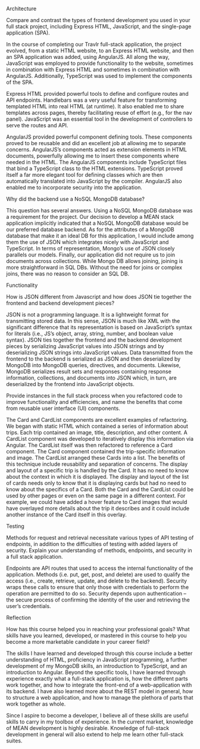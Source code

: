 Architecture

Compare and contrast the types of frontend development you used in your full stack project, including Express HTML, JavaScript, and the single-page application (SPA).

In the course of completing our Travlr full-stack application, the project evolved, from a static HTML website, to an Express HTML website, and then an SPA application was added, using AngularJS. All along the way, JavaScript was employed to provide functionality to the website, sometimes in combination with Express HTML and sometimes in combination with AngularJS. Additionally, TypeScript was used to implement the components of the SPA.

Express HTML provided powerful tools to define and configure routes and API endpoints. Handlebars was a very useful feature for transforming templated HTML into real HTML (at runtime). It also enabled me to share templates across pages, thereby facilitating reuse of effort (e.g., for the nav panel). JavaScript was an essential tool in the development of controllers to serve the routes and API.

AngularJS provided powerful component defining tools. These components proved to be reusable and did an excellent job at allowing me to separate concerns. AngularJS’s components acted as extension elements in HTML documents, powerfully allowing me to insert these components where needed in the HTML. The AngularJS components include TypeScript files that bind a TypeScript class to the HTML extensions. TypeScript proved itself a far more elegant tool for defining classes which are then automatically translated into JavaScript by the compiler. AngularJS also enabled me to incorporate security into the application.

Why did the backend use a NoSQL MongoDB database?

This question has several answers. Using a NoSQL MongoDB database was a requirement for the project. Our decision to develop a MEAN stack application implicitly indicated that a NoSQL MongoDB database would be our preferred database backend. As for the attributes of a MongoDB database that make it an ideal DB for this application, I would include among them the use of JSON which integrates nicely with JavaScript and TypeScript. In terms of representation, Mongo’s use of JSON closely parallels our models. Finally, our application did not require us to join documents across collections. While Mongo DB allows joining, joining is more straightforward in SQL DBs. Without the need for joins or complex joins, there was no reason to consider an SQL DB.

Functionality

How is JSON different from Javascript and how does JSON tie together the frontend and backend development pieces?

JSON is not a programming language. It is a lightweight format for transmitting stored data. In this sense, JSON is much like XML with the significant difference that its representation is based on JavaScript’s syntax for literals (i.e., JS’s object, array, string, number, and boolean value syntax). JSON ties together the frontend and the backend development pieces by serializing JavaScript values into JSON strings and by deserializing JSON strings into JavaScript values. Data transmitted from the frontend to the backend is serialized as JSON and then deserialized by MongoDB into MongoDB queries, directives, and documents. Likewise, MongoDB serializes result sets and responses containing response information, collections, and documents into JSON which, in turn, are deserialized by the frontend into JavaScript objects.

Provide instances in the full stack process when you refactored code to improve functionality and efficiencies, and name the benefits that come from reusable user interface (UI) components.

The Card and CardList components are excellent examples of refactoring. We began with static HTML which contained a series of information about trips. Each trip contained an image, title, description, and other content. A CardList component was developed to iteratively display this information via Angular. The CardList itself was then refactored to reference a Card component. The Card component contained the trip-specific information and image. The CardList arranged these Cards into a list. The benefits of this technique include reusability and separation of concerns. The display and layout of a specific trip is handled by the Card. It has no need to know about the context in which it is displayed. The display and layout of the list of cards needs only to know that it is displaying cards but had no need to know about the specifics of a Card. Both the Card and the CardList could be used by other pages or even on the same page in a different context. For example, we could have added a hover feature to Card images that would have overlayed more details about the trip it describes and it could include another instance of the Card itself in this overlay.

Testing

Methods for request and retrieval necessitate various types of API testing of endpoints, in addition to the difficulties of testing with added layers of security. Explain your understanding of methods, endpoints, and security in a full stack application.

Endpoints are API routes that used to access the internal functionality of the application. Methods (i.e. put, get, post, and delete) are used to qualify the access (i.e., create, retrieve, update, and delete to the backend). Security wraps these calls to ensure that only those with credentials to perform the operation are permitted to do so. Security depends upon authentication – the secure process of confirming the identity of the user and retrieving the user’s credentials.

Reflection

How has this course helped you in reaching your professional goals? What skills have you learned, developed, or mastered in this course to help you become a more marketable candidate in your career field?

The skills I have learned and developed through this course include a better understanding of HTML, proficiency in JavaScript programming, a further development of my MongoDB skills, an introduction to TypeScript, and an introduction to Angular. Beyond the specific tools, I have learned through experience exactly what a full-stack application is, how the different parts work together, and how to integrate the front-end of a web-application with its backend. I have also learned more about the REST model in general, how to structure a web application, and how to manage the plethora of parts that work together as whole.

Since I aspire to become a developer, I believe all of these skills are useful skills to carry in my toolbox of experience. In the current market, knowledge of MEAN development is highly desirable. Knowledge of full-stack development in general will also extend to help me learn other full-stack suites.
